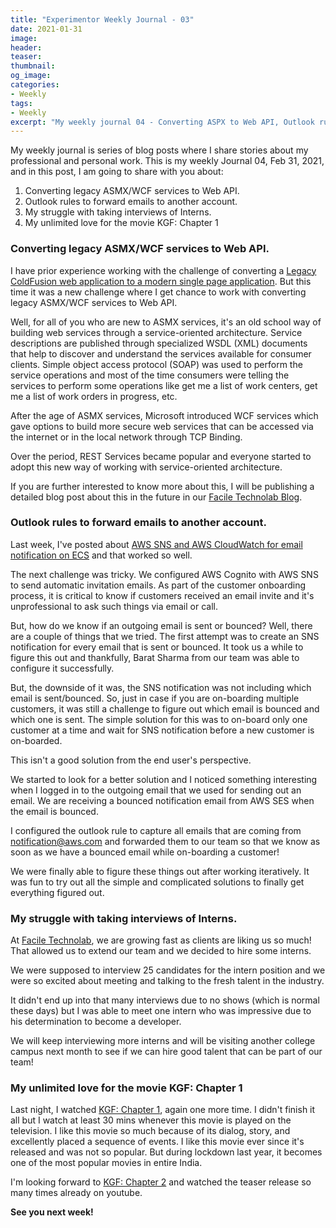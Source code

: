 ```yaml
---
title: "Experimentor Weekly Journal - 03"
date: 2021-01-31
image:
header:
teaser:
thumbnail:
og_image:
categories:
- Weekly
tags:
- Weekly
excerpt: "My weekly journal 04 - Converting ASPX to Web API, Outlook rules, Interviews, KGF and more"
---
```


My weekly journal is series of blog posts where I share stories about my professional and personal work. This is my weekly Journal 04, Feb 31, 2021, and in this post, I am going to share with you about:

1. Converting legacy ASMX/WCF services to Web API.
2. Outlook rules to forward emails to another account.
3. My struggle with taking interviews of Interns.
4. My unlimited love for the movie KGF: Chapter 1 


### Converting legacy ASMX/WCF services to Web API.
I have prior experience working with the challenge of converting a [Legacy ColdFusion web application to a modern single page application](https://www.faciletechnolab.com/projectdetail/Legacy-Coldfusion-Web-Application-to-Cloudbased-Modern-Single-Page-Application). But this time it was a new challenge where I get chance to work with converting legacy ASMX/WCF services to Web API. 

Well, for all of you who are new to ASMX services, it's an old school way of building web services through a service-oriented architecture. Service descriptions are published through specialized WSDL (XML) documents that help to discover and understand the services available for consumer clients. Simple object access protocol (SOAP) was used to perform the service operations and most of the time consumers were telling the services to perform some operations like get me a list of work centers, get me a list of work orders in progress, etc.

After the age of ASMX services, Microsoft introduced WCF services which gave options to build more secure web services that can be accessed via the internet or in the local network through TCP Binding.

Over the period, REST Services became popular and everyone started to adopt this new way of working with service-oriented architecture.

If you are further interested to know more about this, I will be publishing a detailed blog post about this in the future in our [Facile Technolab Blog](https://www.faciletechnolab.com/blog).

### Outlook rules to forward emails to another account.
Last week, I've posted about [AWS SNS and AWS CloudWatch for email notification on ECS](https://plakhlani.github.io/weekly/Weekly-roundup-3/#aws-sns-and-aws-cloudwatch-for-email-notification-on-ecs-going-down) and that worked so well.

The next challenge was tricky. We configured AWS Cognito with AWS SNS to send automatic invitation emails. As part of the customer onboarding process, it is critical to know if customers received an email invite and it's unprofessional to ask such things via email or call.

But, how do we know if an outgoing email is sent or bounced? Well, there are a couple of things that we tried. The first attempt was to create an SNS notification for every email that is sent or bounced. It took us a while to figure this out and thankfully, Barat Sharma from our team was able to configure it successfully.

But, the downside of it was, the SNS notification was not including which email is sent/bounced. So, just in case if you are on-boarding multiple customers, it was still a challenge to figure out which email is bounced and which one is sent. The simple solution for this was to on-board only one customer at a time and wait for SNS notification before a new customer is on-boarded.

This isn't a good solution from the end user's perspective. 

We started to look for a better solution and I noticed something interesting when I logged in to the outgoing email that we used for sending out an email. We are receiving a bounced notification email from AWS SES when the email is bounced. 

I configured the outlook rule to capture all emails that are coming from notification@aws.com and forwarded them to our team so that we know as soon as we have a bounced email while on-boarding a customer!

We were finally able to figure these things out after working iteratively. It was fun to try out all the simple and complicated solutions to finally get everything figured out.

### My struggle with taking interviews of Interns.
At [Facile Technolab](https://www.faciletechnolab.com/), we are growing fast as clients are liking us so much! That allowed us to extend our team and we decided to hire some interns. 

We were supposed to interview 25 candidates for the intern position and we were so excited about meeting and talking to the fresh talent in the industry. 

It didn't end up into that many interviews due to no shows (which is normal these days) but I was able to meet one intern who was impressive due to his determination to become a developer.

We will keep interviewing more interns and will be visiting another college campus next month to see if we can hire good talent that can be part of our team! 

### My unlimited love for the movie KGF: Chapter 1 
Last night, I watched [KGF: Chapter 1](https://www.imdb.com/title/tt7838252/), again one more time. I didn't finish it all but I watch at least 30 mins whenever this movie is played on the television. I like this movie so much because of its dialog, story, and excellently placed a sequence of events. I like this movie ever since it's released and was not so popular. But during lockdown last year, it becomes one of the most popular movies in entire India. 

I'm looking forward to [KGF: Chapter 2](https://www.imdb.com/title/tt10698680/?ref_=nv_sr_srsg_0) and watched the teaser release so many times already on youtube. 

**See you next week!**